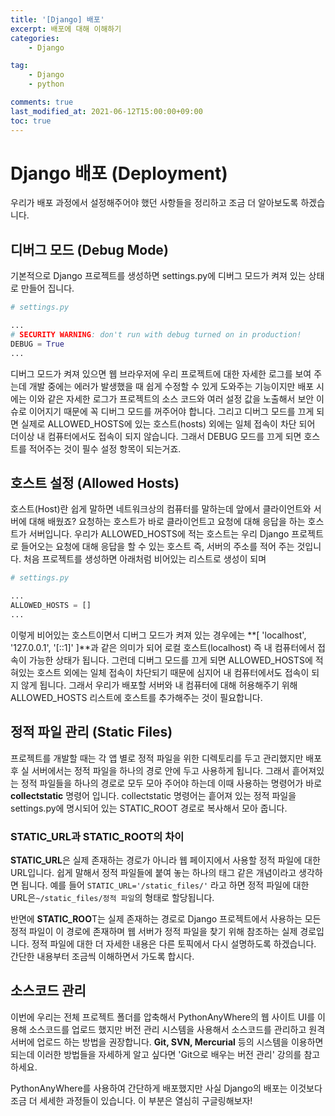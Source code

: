 ```yaml
---
title: '[Django] 배포'
excerpt: 배포에 대해 이해하기
categories:
    - Django

tag:
    - Django
    - python

comments: true
last_modified_at: 2021-06-12T15:00:00+09:00
toc: true
---
```


# Django 배포 (Deployment)

우리가 배포 과정에서 설정해주어야 했던 사항들을 정리하고 조금 더 알아보도록 하겠습니다.

## 디버그 모드 (Debug Mode)

기본적으로 Django 프로젝트를 생성하면 settings.py에 디버그 모드가 켜져 있는 상태로 만들어 집니다.

```python
# settings.py

...
# SECURITY WARNING: don't run with debug turned on in production!
DEBUG = True
...
```

디버그 모드가 켜져 있으면 웹 브라우저에 우리 프로젝트에 대한 자세한 로그를 보여 주는데 개발 중에는 에러가 발생했을 때 쉽게 수정할 수 있게 도와주는 기능이지만 배포 시에는 이와 같은 자세한 로그가 프로젝트의 소스 코드와 여러 설정 값을 노출해서 보안 이슈로 이어지기 때문에 꼭 디버그 모드를 꺼주어야 합니다. 그리고 디버그 모드를 끄게 되면 실제로 ALLOWED_HOSTS에 있는 호스트(hosts) 외에는  일체 접속이 차단 되어 더이상 내 컴퓨터에서도 접속이 되지 않습니다. 그래서 DEBUG 모드를 끄게 되면 호스트를 적어주는 것이 필수 설정 항목이 되는거죠.

## 호스트 설정 (Allowed Hosts)

호스트(Host)란 쉽게 말하면 네트워크상의 컴퓨터를 말하는데 앞에서 클라이언트와 서버에 대해 배웠죠? 요청하는 호스트가 바로 클라이언트고 요청에 대해 응답을 하는 호스트가 서버입니다. 우리가 ALLOWED_HOSTS에 적는 호스트는 우리 Django 프로젝트로 들어오는 요청에 대해 응답을 할 수 있는 호스트 즉, 서버의 주소를 적어 주는 것입니다. 처음 프로젝트를 생성하면 아래처럼 비어있는 리스트로 생성이 되며

```python
# settings.py

...
ALLOWED_HOSTS = []
...
```

이렇게 비어있는 호스트이면서 디버그 모드가 켜져 있는 경우에는 **[ 'localhost', '127.0.0.1', '[::1]' ]**과 같은 의미가 되어 로컬 호스트(localhost) 즉 내 컴퓨터에서 접속이 가능한 상태가 됩니다. 그런데 디버그 모드를 끄게 되면 ALLOWED_HOSTS에 적혀있는 호스트 외에는 일체 접속이 차단되기 때문에 심지어 내 컴퓨터에서도 접속이 되지 않게 됩니다. 그래서 우리가 배포할 서버와 내 컴퓨터에 대해 허용해주기 위해 ALLOWED_HOSTS 리스트에 호스트를 추가해주는 것이 필요합니다.

## 정적 파일 관리 (Static Files)

프로젝트를 개발할 때는 각 앱 별로 정적 파일을 위한 디렉토리를 두고 관리했지만 배포 후 실 서버에서는 정적 파일을 하나의 경로 안에 두고 사용하게 됩니다. 그래서 흩어져있는 정적 파일들을 하나의 경로로 모두 모아 주어야 하는데 이때 사용하는 명령어가 바로 **collectstatic** 명령어 입니다. collectstatic 명령어는 흩어져 있는 정적 파일을 settings.py에 명시되어 있는 STATIC_ROOT 경로로 복사해서 모아 줍니다.

### **STATIC_URL과 STATIC_ROOT의 차이**

**STATIC_URL**은 실제 존재하는 경로가 아니라 웹 페이지에서 사용할 정적 파일에 대한 URL입니다. 쉽게 말해서 정적 파일들에 붙여 놓는 하나의 태그 같은 개념이라고 생각하면 됩니다. 예를 들어 `STATIC_URL='/static_files/'` 라고 하면  정적 파일에 대한 URL은`~/static_files/정적 파일`의 형태로 할당됩니다.

반면에 **STATIC_ROO**T는 실제 존재하는 경로로 Django 프로젝트에서 사용하는 모든 정적 파일이 이 경로에 존재하며 웹 서버가 정적 파일을 찾기 위해 참조하는 실제 경로입니다. 정적 파일에 대한 더 자세한 내용은 다른 토픽에서 다시 설명하도록 하겠습니다. 간단한 내용부터 조금씩 이해하면서 가도록 합시다.

## 소스코드 관리

이번에 우리는 전체 프로젝트 폴더를 압축해서  PythonAnyWhere의 웹 사이트 UI를 이용해 소스코드를 업로드 했지만  버전 관리 시스템을 사용해서 소스코드를 관리하고 원격 서버에 업로드 하는 방법을 권장합니다. **Git, SVN, Mercurial** 등의 시스템을 이용하면 되는데 이러한 방법들을 자세하게 알고 싶다면  'Git으로 배우는 버전 관리' 강의를 참고하세요.

PythonAnyWhere를 사용하여 간단하게 배포했지만 사실 Django의 배포는 이것보다 조금 더 세세한 과정들이 있습니다. 이 부분은 열심히 구글링해보자!
